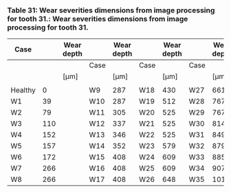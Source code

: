 <a name="table-31"></a>
### Table 31: Wear severities dimensions from image processing for tooth 31.: Wear severities dimensions from image processing for tooth 31.

| Case |  | Wear depth |  | Wear depth |  | Wear depth |  | Wear depth |
| --- | --- | --- | --- | --- | --- | --- | --- | --- |
|  |  |  | Case |  | Case |  | Case |  |
|  |  | [μm] |  | [μm] |  | [μm] |  | [μm] |
|  |  |  |  |  |  |  |  |  |
| Healthy | 0 |  | W9 | 287 | W18 | 430 | W27 | 661 |
| W1 | 39 |  | W10 | 287 | W19 | 512 | W28 | 767 |
| W2 | 79 |  | W11 | 305 | W20 | 525 | W29 | 767 |
| W3 | 110 |  | W12 | 337 | W21 | 525 | W30 | 814 |
| W4 | 152 |  | W13 | 346 | W22 | 525 | W31 | 849 |
| W5 | 157 |  | W14 | 352 | W23 | 579 | W32 | 879 |
| W6 | 172 |  | W15 | 408 | W24 | 609 | W33 | 885 |
| W7 | 266 |  | W16 | 408 | W25 | 609 | W34 | 907 |
| W8 | 266 |  | W17 | 408 | W26 | 648 | W35 | 1015 |